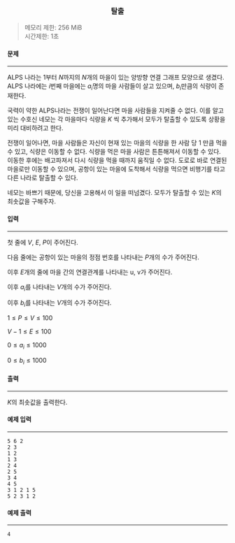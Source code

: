 ### <center>탈출<center>

> 메모리 제한: 256 MiB<br>시간제한: 1초

#### 문제

---

ALPS 나라는 $1$부터 $N$까지의 $N$개의 마을이 있는 양방향 연결 그래프 모양으로 생겼다. ALPS 나라에는  $i$번째 마을에는 $a_{i}$명의 마을 사람들이 살고 있으며, $b_{i}$만큼의 식량이 존재한다.

국력이 약한 ALPS나라는 전쟁이 일어난다면 마을 사람들을 지켜줄 수 없다. 이를 알고 있는 수호신 네모는 각 마을마다 식량을 $K$ 씩 추가해서 모두가 탈출할 수 있도록 상황을 미리 대비하려고 한다.

전쟁이 일어나면, 마을 사람들은 자신이 현재 있는 마을의 식량을 한 사람 당 $1$ 만큼 먹을 수 있고, 식량은 이동할 수 없다. 식량을 먹은 마을 사람은 튼튼해져서 이동할 수 있다. 이동한 후에는 배고파져서 다시 식량을 먹을 때까지 움직일 수 없다. 도로로 바로 연결된 마을로만 이동할 수 있으며, 공항이 있는 마을에 도착해서 식량을 먹으면 비행기를 타고 다른 나라로 탈출할 수 있다. 

네모는 바쁘기 때문에, 당신을 고용해서 이 일을 떠넘겼다. 모두가 탈출할 수 있는 $K$의 최솟값을 구해주자.



#### 입력

----

첫 줄에 $V$, $E$, $P$이 주어진다.

다음 줄에는 공항이 있는 마을의 정점 번호를 나타내는 $P$개의 수가 주어진다. 

이후 $E$개의 줄에 마을 간의 연결관계를 나타내는 u, v가 주어진다.

이후 $a_{i}$를 나타내는 $V$개의 수가 주어진다.

이후 $b_{i}$를 나타내는 $V$개의 수가 주어진다.

$1\le P\le V\le 100$

$V-1\le E\le 100$

$0\le a_{i}\le 1000$

$0\le b_{i}\le 1000$



#### 출력

----

$K$의 최솟값을 출력한다.



#### 예제 입력

---

```
5 6 2
2 3
1 2
1 3
2 4
2 5
3 4
4 5
3 1 2 1 5
5 2 3 1 2
```

#### 예제 출력

---

```
4
```
